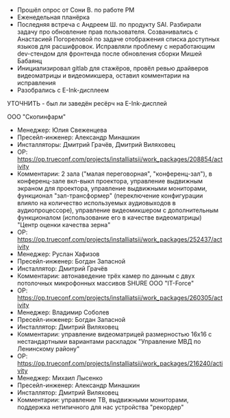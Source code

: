 * Прошёл опрос от Сони В. по работе PM
* Еженедельная планёрка
* Последняя встреча с Андреем Ш. по продукту SAI. Разбирали задачу про обновление прав пользователя. Созванивались с Анастасией Погореловой по задаче отображения списка доступных языков для расшифровок. Исправляли проблему с неработающим dev-стендом для фронтенда после обновления сборки Мишей Бабаянц
* Инициализировал gitlab для стажёров, провёл ревью драйверов видеоматрицы и видеомикшера, оставил комментарии на исправления
* Разобрались с E-Ink-дисплеем


УТОЧНИТЬ - был ли заведён ресёрч на E-Ink-дисплей

ООО "Скопинфарм"
* Менеджер: Юлия Свеженцева
* Пресейл-инженер: Александр Минашкин
* Инсталляторы: Дмитрий Грачёв, Дмитрий Виляховец
* OP: https://op.trueconf.com/projects/installiatsii/work_packages/208854/activity
* Комментарии: 2 зала ("малая переговорная", "конференц-зал"), в конференц-зале вкл-выкл проектора, управление выдвижным экраном для проектора, управление выдвижными мониторами, функционал "зал-трансформер" (переключение конфигурации влияло на количество используемых аудиовыходов в аудиопроцессоре), управление видеомикшером с дополнительным функционалом (использование его в качестве видеоматрицы)
"Центр оценки качества зерна"
* OP: https://op.trueconf.com/projects/installiatsii/work_packages/252437/activity
* Менеджер: Руслан Хафизов
* Пресейл-инженер: Богдан Запасной
* Инсталлятор: Дмитрий Грачёв
* Комментарии:  автонаведение трёх камер по данным с двух потолочных микрофонных массивов SHURE
ООО "IT-Force"
* OP: https://op.trueconf.com/projects/installiatsii/work_packages/260305/activity
* Менеджер: Владимир Соболев
* Пресейл-инженер: Богдан Запасной
* Инсталлятор: Дмитрий Виляховец
* Комментарии:  управление видеоматрицей размерностью 16x16 с нестандартными вариантами раскладок
"Управление МВД по Ленинскому району"
* OP: https://op.trueconf.com/projects/installiatsii/work_packages/216240/activity
* Менеджер: Михаил Лысенко
* Пресейл-инженер: Александр Минашкин
* Инсталлятор: Дмитрий Виляховец
* Комментарии: управление ТВ, выдвижными мониторами, поддержка нетипичного для нас устройства "рекордер"

